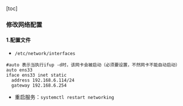 [toc]

### 修改网络配置

#### 1.配置文件
* `/etc/network/interfaces`
```shell
#auto 表示当执行ifup -d时，该网卡会被启动（必须要设置，不然网卡不能自动启动）
auto ens33
iface ens33 inet static
  address 192.168.6.114/24
  gateway 192.168.6.254
```

* 重启服务：`systemctl restart networking`

